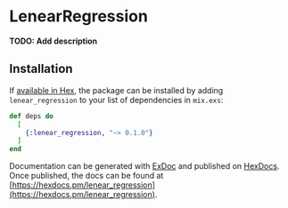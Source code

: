 # LenearRegression

**TODO: Add description**

## Installation

If [available in Hex](https://hex.pm/docs/publish), the package can be installed
by adding `lenear_regression` to your list of dependencies in `mix.exs`:

```elixir
def deps do
  [
    {:lenear_regression, "~> 0.1.0"}
  ]
end
```

Documentation can be generated with [ExDoc](https://github.com/elixir-lang/ex_doc)
and published on [HexDocs](https://hexdocs.pm). Once published, the docs can
be found at [https://hexdocs.pm/lenear_regression](https://hexdocs.pm/lenear_regression).

